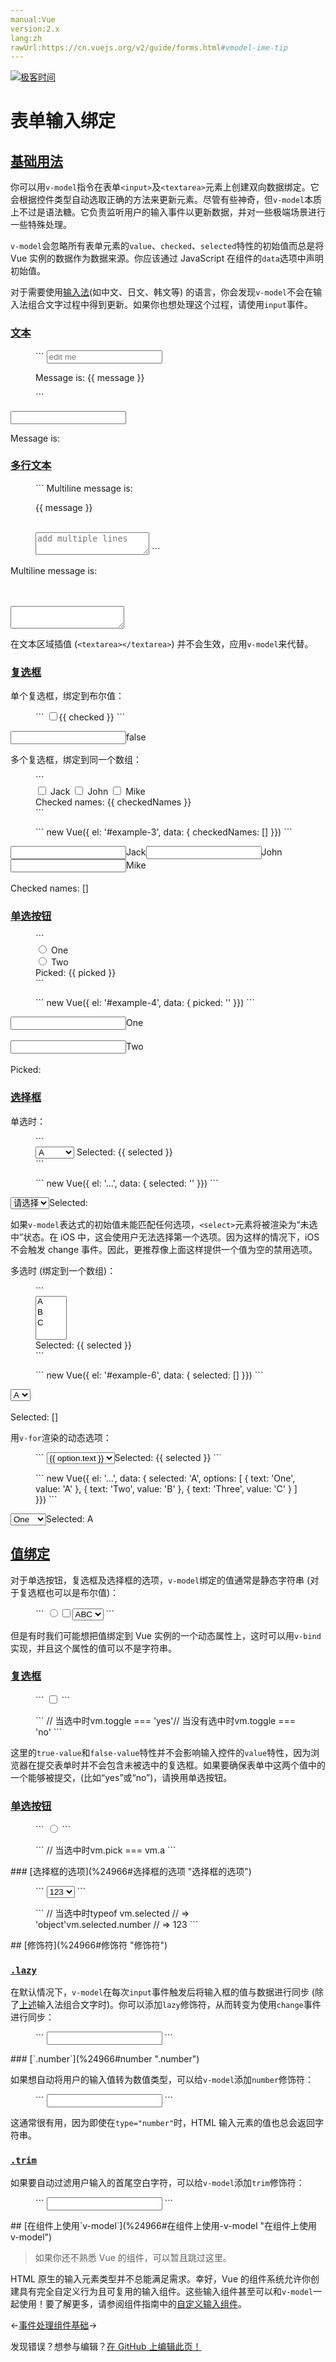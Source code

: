 ```yaml
---
manual:Vue
version:2.x
lang:zh
rawUrl:https://cn.vuejs.org/v2/guide/forms.html#vmodel-ime-tip
---
```


[![极客时间](%24789.gif "")](%24797      "")

# 表单输入绑定

## [基础用法](%24966#基础用法 "基础用法")<a name="基础用法"></a>


你可以用`v-model`指令在表单`<input>`及`<textarea>`元素上创建双向数据绑定。它会根据控件类型自动选取正确的方法来更新元素。尽管有些神奇，但`v-model`本质上不过是语法糖。它负责监听用户的输入事件以更新数据，并对一些极端场景进行一些特殊处理。



`v-model`会忽略所有表单元素的`value`、`checked`、`selected`特性的初始值而总是将 Vue 实例的数据作为数据来源。你应该通过 JavaScript 在组件的`data`选项中声明初始值。



对于需要使用[输入法](%25211      "")(如中文、日文、韩文等) 的语言，你会发现`v-model`不会在输入法组合文字过程中得到更新。如果你也想处理这个过程，请使用`input`事件。


### [文本](%24966#文本 "文本")<a name="文本"></a>
<figure>```
<input v-model="message" placeholder="edit me"><p>Message is: {{ message }}</p>
``` 

</figure><input></input>

Message is:



### [多行文本](%24966#多行文本 "多行文本")<a name="多行文本"></a>
<figure>```
<span>Multiline message is:</span><p style="white-space: pre-line;">{{ message }}</p><br><textarea v-model="message" placeholder="add multiple lines"></textarea>
``` 

</figure>Multiline message is:



<br></br><textarea></textarea>


在文本区域插值 (`<textarea></textarea>`) 并不会生效，应用`v-model`来代替。


### [复选框](%24966#复选框 "复选框")<a name="复选框"></a>


单个复选框，绑定到布尔值：

<figure>```
<input type="checkbox" id="checkbox" v-model="checked"><label for="checkbox">{{ checked }}</label>
``` 

</figure><input></input><label>false</label>


多个复选框，绑定到同一个数组：

<figure>```
<div id='example-3'>  <input type="checkbox" id="jack" value="Jack" v-model="checkedNames">  <label for="jack">Jack</label>  <input type="checkbox" id="john" value="John" v-model="checkedNames">  <label for="john">John</label>  <input type="checkbox" id="mike" value="Mike" v-model="checkedNames">  <label for="mike">Mike</label>  <br>  <span>Checked names: {{ checkedNames }}</span></div>
``` 

</figure><figure>```
new Vue({  el: '#example-3',  data: {    checkedNames: []  }})
``` 

</figure><input></input><label>Jack</label><input></input><label>John</label><input></input><label>Mike</label><br></br>Checked names: []

### [单选按钮](%24966#单选按钮 "单选按钮")<a name="单选按钮"></a>
<figure>```
<div id="example-4">  <input type="radio" id="one" value="One" v-model="picked">  <label for="one">One</label>  <br>  <input type="radio" id="two" value="Two" v-model="picked">  <label for="two">Two</label>  <br>  <span>Picked: {{ picked }}</span></div>
``` 

</figure><figure>```
new Vue({  el: '#example-4',  data: {    picked: ''  }})
``` 

</figure><input></input><label>One</label><br></br><input></input><label>Two</label><br></br>Picked:

### [选择框](%24966#选择框 "选择框")<a name="选择框"></a>


单选时：

<figure>```
<div id="example-5">  <select v-model="selected">    <option disabled value="">请选择</option>    <option>A</option>    <option>B</option>    <option>C</option>  </select>  <span>Selected: {{ selected }}</span></div>
``` 

</figure><figure>```
new Vue({  el: '...',  data: {    selected: ''  }})
``` 

</figure><select><option>请选择</option><option>A</option><option>B</option><option>C</option></select>Selected:


如果`v-model`表达式的初始值未能匹配任何选项，`<select>`元素将被渲染为“未选中”状态。在 iOS 中，这会使用户无法选择第一个选项。因为这样的情况下，iOS 不会触发 change 事件。因此，更推荐像上面这样提供一个值为空的禁用选项。



多选时 (绑定到一个数组)：

<figure>```
<div id="example-6">  <select v-model="selected" multiple style="width: 50px;">    <option>A</option>    <option>B</option>    <option>C</option>  </select>  <br>  <span>Selected: {{ selected }}</span></div>
``` 

</figure><figure>```
new Vue({  el: '#example-6',  data: {    selected: []  }})
``` 

</figure><select><option>A</option><option>B</option><option>C</option></select><br></br>Selected: []


用`v-for`渲染的动态选项：

<figure>```
<select v-model="selected">  <option v-for="option in options" v-bind:value="option.value">    {{ option.text }}  </option></select><span>Selected: {{ selected }}</span>
``` 

</figure><figure>```
new Vue({  el: '...',  data: {    selected: 'A',    options: [      { text: 'One', value: 'A' },      { text: 'Two', value: 'B' },      { text: 'Three', value: 'C' }    ]  }})
``` 

</figure><select><option>One</option><option>Two</option><option>Three</option></select>Selected: A

## [值绑定](%24966#值绑定 "值绑定")<a name="值绑定"></a>


对于单选按钮，复选框及选择框的选项，`v-model`绑定的值通常是静态字符串 (对于复选框也可以是布尔值)：

<figure>```
<!-- 当选中时，`picked` 为字符串 "a" --><input type="radio" v-model="picked" value="a"><!-- `toggle` 为 true 或 false --><input type="checkbox" v-model="toggle"><!-- 当选中第一个选项时，`selected` 为字符串 "abc" --><select v-model="selected">  <option value="abc">ABC</option></select>
``` 

</figure>

但是有时我们可能想把值绑定到 Vue 实例的一个动态属性上，这时可以用`v-bind`实现，并且这个属性的值可以不是字符串。


### [复选框](%24966#复选框-1 "复选框")<a name="复选框-1"></a>
<figure>```
<input  type="checkbox"  v-model="toggle"  true-value="yes"  false-value="no">
``` 

</figure><figure>```
// 当选中时vm.toggle === 'yes'// 当没有选中时vm.toggle === 'no'
``` 

</figure>

这里的`true-value`和`false-value`特性并不会影响输入控件的`value`特性，因为浏览器在提交表单时并不会包含未被选中的复选框。如果要确保表单中这两个值中的一个能够被提交，(比如“yes”或“no”)，请换用单选按钮。


### [单选按钮](%24966#单选按钮-1 "单选按钮")<a name="单选按钮-1"></a>
<figure>```
<input type="radio" v-model="pick" v-bind:value="a">
``` 

</figure><figure>```
// 当选中时vm.pick === vm.a
``` 

</figure>
### [选择框的选项](%24966#选择框的选项 "选择框的选项")<a name="选择框的选项"></a>
<figure>```
<select v-model="selected">    <!-- 内联对象字面量 -->  <option v-bind:value="{ number: 123 }">123</option></select>
``` 

</figure><figure>```
// 当选中时typeof vm.selected // => 'object'vm.selected.number // => 123
``` 

</figure>
## [修饰符](%24966#修饰符 "修饰符")<a name="修饰符"></a>

### [`.lazy`](%24966#lazy ".lazy")<a name="lazy"></a>


在默认情况下，`v-model`在每次`input`事件触发后将输入框的值与数据进行同步 (除了[上述](%25223      "")输入法组合文字时)。你可以添加`lazy`修饰符，从而转变为使用`change`事件进行同步：

<figure>```
<!-- 在“change”时而非“input”时更新 --><input v-model.lazy="msg" >
``` 

</figure>
### [`.number`](%24966#number ".number")<a name="number"></a>


如果想自动将用户的输入值转为数值类型，可以给`v-model`添加`number`修饰符：

<figure>```
<input v-model.number="age" type="number">
``` 

</figure>

这通常很有用，因为即使在`type="number"`时，HTML 输入元素的值也总会返回字符串。


### [`.trim`](%24966#trim ".trim")<a name="trim"></a>


如果要自动过滤用户输入的首尾空白字符，可以给`v-model`添加`trim`修饰符：

<figure>```
<input v-model.trim="msg">
``` 

</figure>
## [在组件上使用`v-model`](%24966#在组件上使用-v-model "在组件上使用 v-model")<a name="在组件上使用-v-model"></a>
<blockquote>

如果你还不熟悉 Vue 的组件，可以暂且跳过这里。

</blockquote>

HTML 原生的输入元素类型并不总能满足需求。幸好，Vue 的组件系统允许你创建具有完全自定义行为且可复用的输入组件。这些输入组件甚至可以和`v-model`一起使用！要了解更多，请参阅组件指南中的[自定义输入组件](%24818#在组件上使用-v-model "")。

←[事件处理](%25227      "")[组件基础](%24818      "")→

发现错误？想参与编辑？[在 GitHub 上编辑此页！](%25228      "")

